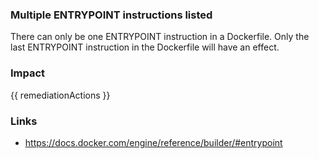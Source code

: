
### Multiple ENTRYPOINT instructions listed
There can only be one ENTRYPOINT instruction in a Dockerfile. Only the last ENTRYPOINT instruction in the Dockerfile will have an effect.

### Impact
<!-- Add Impact here -->

<!-- DO NOT CHANGE -->
{{ remediationActions }}

### Links
- https://docs.docker.com/engine/reference/builder/#entrypoint

